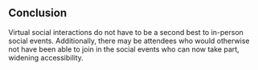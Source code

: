 ## Conclusion

Virtual social interactions do not have to be a second best to in-person social events.
Additionally, there may be attendees who would otherwise not have been able to join in the social events who can now take part, widening accessibility.
